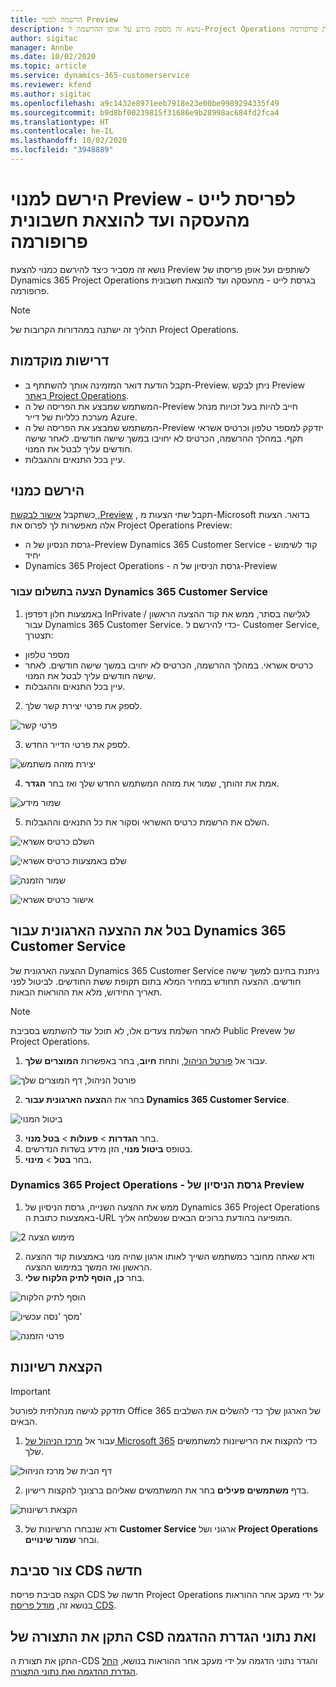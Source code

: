 ```yaml
---
title: הרשמה למנוי Preview‏
description: נושא זה מספק מידע על אופן ההרשמה ל-Project Operations ועל אופן פריסתו בגרסת לייט - מהעסקה ועד להוצאת חשבונית פרופורמה.
author: sigitac
manager: Annbe
ms.date: 10/02/2020
ms.topic: article
ms.service: dynamics-365-customerservice
ms.reviewer: kfend
ms.author: sigitac
ms.openlocfilehash: a9c1432e8971eeb7918e23e00be9989294335f49
ms.sourcegitcommit: b9d8bf00239815f31686e9b28998ac684fd2fca4
ms.translationtype: HT
ms.contentlocale: he-IL
ms.lasthandoff: 10/02/2020
ms.locfileid: "3948889"
---
```

# <a name="sign-up-for-a-preview-subscription-for-lite-deployment--deal-to-proforma-invoicing"></a>הירשם למנוי Preview לפריסת לייט - מהעסקה ועד להוצאת חשבונית פרופורמה

נושא זה מסביר כיצד להירשם כמנוי להצעת Preview לשותפים ועל אופן פריסתו של Dynamics 365 Project Operations בגרסת לייט - מהעסקה ועד להוצאת חשבונית פרופורמה.

> [!NOTE]
> תהליך זה ישתנה במהדורות הקרובות של Project Operations.

## <a name="prerequisites"></a>דרישות מוקדמות

- תקבל הודעת דואר המזמינה אותך להשתתף ב-Preview. ניתן לבקש Preview ב[אתר Project Operations](https://dynamics.microsoft.com/en-us/project-operations/overview/).
- המשתמש שמבצע את הפריסה של ה-Preview חייב להיות בעל זכויות מנהל מערכת כלליות של דייר Azure.
- המשתמש שמבצע את הפריסה של ה-Preview יזדקק למספר טלפון וכרטיס אשראי תקף. במהלך ההרשמה, הכרטיס לא יחויבו במשך שישה חודשים. לאחר שישה חודשים עליך לבטל את המנוי. 
- עיין בכל התנאים וההגבלות.

## <a name="subscribe"></a>הירשם כמנוי

כשתקבל [אישור לבקשת ‎,Preview](https://forms.office.com/FormsPro/Pages/ResponsePage.aspx?id=v4j5cvGGr0GRqy180BHbR56j8lZs0FdAvwT75_WNFyxUMkRDV1NYQU5TNjE2VjhKOVBUNVg2R0s1NC4u) , תקבל שתי הצעות מ-Microsoft בדואר. הצעות אלה מאפשרות לך לפרוס את Project Operations Preview:

- גרסת הנסיון של ה-Preview ‏Dynamics 365 Customer Service - קוד לשימוש יחיד
- Dynamics 365 Project Operations - גרסת הניסיון של ה-Preview

### <a name="dynamics-365-customer-service-paid-offer"></a>הצעה בתשלום עבור Dynamics 365 Customer Service

1. באמצעות חלון דפדפן InPrivate / לגלישה בסתר, ממש את קוד ההצעה הראשון עבור Dynamics 365 Customer Service. כדי להירשם ל- Customer Service, תצטרך:

- מספר טלפון
- כרטיס אשראי. במהלך ההרשמה, הכרטיס לא יחויבו במשך שישה חודשים. לאחר שישה חודשים עליך לבטל את המנוי.
- עיין בכל התנאים וההגבלות.

2. לספק את פרטי יצירת קשר שלך.

![פרטי קשר](./media/1ContactInformation.png)

3. לספק את פרטי הדייר החדש.

![יצירת מזהה משתמש](./media/2CreateUserID.png)

4. אמת את זהותך, שמור את מזהה המשתמש החדש שלך ואז בחר **הגדר**.

![שמור מידע](./media/3SaveInfo.png)

5. השלם את הרשמת כרטיס האשראי וסקור את כל התנאים וההגבלות. 

![השלם כרטיס אשראי](./media/4CompleteCreditCard.png)

![שלם באמצעות כרטיס אשראי](./media/5CreditCardCheckout.png)

![שמור הזמנה](./media/6SaveOrder.png)

![אישור כרטיס אשראי](./media/7Confirmation.png)

## <a name="cancel-the-dynamics-365-customer-service-enterprise-offer"></a>בטל את ההצעה הארגונית עבור Dynamics 365 Customer Service

ההצעה הארגונית של Dynamics 365 Customer Service ניתנת בחינם למשך שישה חודשים. ההצעה תחודש במחיר המלא בתום תקופת ששת החודשים. לביטול לפני תאריך החידוש, מלא את ההוראות הבאות. 

> [!NOTE]
> לאחר השלמת צעדים אלו, לא תוכל עוד להשתמש בסביבת Public Prevew של Project Operations.

1. עבור אל [פורטל הניהול](https://admin.microsoft.com/), ותחת **חיוב**, בחר באפשרות **המוצרים שלך**.

![פורטל הניהול, דף המוצרים שלך](./media/8AdminPortal.png)

2. בחר את ה**הצעה הארגונית עבור Dynamics 365 Customer Service**.

![ביטול המנוי](./media/9CancelSubscription.png)

3. בחר **הגדרות** > **פעולות** > **בטל מנוי**.
4. בטופס **ביטול מנוי**, הזן מידע בשדות הנדרשים.
5. בחר **בטל**  > **מינוי.**

### <a name="dynamics-365-project-operations--preview-trial"></a>Dynamics 365 Project Operations - גרסת הניסיון של Preview

1. ממש את ההצעה השנייה, גרסת הניסיון של Dynamics 365 Project Operations באמצעות כתובת ה-URL המופיעה בהודעת ברוכים הבאים שנשלחה אליך.

![מימוש הצעה 2](./media/10RedeemOffer2.png)

2. ודא שאתה מחובר כמשתמש השייך לאותו ארגון שהיה מנוי באמצעות קוד ההצעה הראשון ואז המשך במימוש ההצעה. 
3. בחר **כן, הוסף לתיק הלקוח שלי**.

![הוסף לתיק הלקוח](./media/11AddToAccount.png)

![מסך 'נסה עכשיו'](./media/12TryNow.png)

![פרטי הזמנה](./media/13Confirmation.png)

## <a name="assign-licenses"></a>הקצאת רשיונות

> [!IMPORTANT]
> תזדקק לגישה מנהלתית לפורטל Office 365 של הארגון שלך כדי להשלים את השלבים הבאים.

1. עבור אל [מרכז הניהול של Microsoft 365](https://portal.office.com/) כדי להקצות את הרישיונות למשתמשים שלך.

![דף הבית של מרכז הניהול](./media/14AdminPortal.png)

2. בדף **משתמשים פעילים** בחר את המשתמשים שאליהם ברצונך להקצות רישיון.

![הקצאת רשיונות](./media/15AssignLicenses.png)

3. ודא שנבחרו הרשיונות של **Customer Service** ארגוני ושל **Project Operations** ובחר **שמור שינויים**.

## <a name="create-a-new-cds-environment"></a>צור סביבת CDS חדשה

הקצה סביבת פריסת CDS חדשה של Project Operations על ידי מעקב אחר ההוראות בנושא זה, [מודל פריסת CDS](lite-deployment.md).

## <a name="install-a-cds-configuration-and-setup-demo-data"></a>התקן את התצורה של CSD ואת נתוני הגדרת ההדגמה

התקן את תצורת ה-CDS והגדר נתוני הדגמה על ידי מעקב אחר ההוראות בנושא, [החל הגדרת ההדגמה ואת נתוני התצורה](lite-apply-demo-setup-config-data.md).
